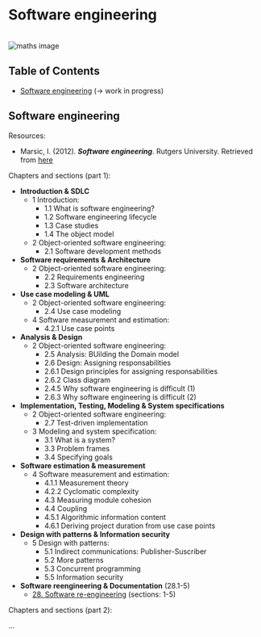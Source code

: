 # Software engineering

<br>![maths image](https://raw.githubusercontent.com/AnselmoGPP/Learn-Computer-Science/master/resources/software_engineering.jpg)

## Table of Contents
+ [Software engineering](#software-engineering) (-> work in progress)

## Software engineering

Resources:

- Marsic, I. (2012). _**Software engineering**_. Rutgers University. Retrieved from [here]()

Chapters and sections (part 1):

- **Introduction & SDLC**
  - 1 Introduction:
    - 1.1 What is software engineering?
    - 1.2 Software engineering lifecycle
    - 1.3 Case studies
    - 1.4 The object model
  - 2 Object-oriented software engineering:
    - 2.1 Software development methods
- **Software requirements & Architecture**
  - 2 Object-oriented software engineering:
    - 2.2 Requirements engineering
    - 2.3 Software architecture
- **Use case modeling & UML**
  - 2 Object-oriented software engineering:
    - 2.4 Use case modeling
  - 4 Software measurement and estimation:
    - 4.2.1 Use case points
- **Analysis & Design**
  - 2 Object-oriented software engineering:
    - 2.5 Analysis: BUilding the Domain model
    - 2.6 Design: Assigning responsabilities
    - 2.6.1 Design principles for assigning responsabilities
    - 2.6.2 Class diagram
    - 2.4.5 Why software engineering is difficult (1)
    - 2.6.3 Why software engineering is difficult (2)
- **Implementation, Testing, Modeling & System specifications**
  - 2 Object-oriented software engineering:
    - 2.7 Test-driven implementation
  - 3 Modeling and system specification:
    - 3.1 What is a system?
    - 3.3 Problem frames
    - 3.4 Specifying goals
- **Software estimation & measurement**
  - 4 Software measurement and estimation:
    - 4.1.1 Measurement theory
    - 4.2.2 Cyclomatic complexity
    - 4.3 Measuring module cohesion
    - 4.4 Coupling
    - 4.5.1 Algorithmic information content
    - 4.6.1 Deriving project duration from use case points
- **Design with patterns & Information security**
  - 5 Design with patterns:
    - 5.1 Indirect communications: Publisher-Suscriber
    - 5.2 More patterns
    - 5.3 Concurrent programming
    - 5.5 Information security
- **Software reengineering & Documentation** (28.1-5)
  - [28. Software re-engineering](https://www.google.com/url?sa=t&rct=j&q=&esrc=s&source=web&cd=&cad=rja&uact=8&ved=2ahUKEwjZ9Jjt8qCEAxXfRKQEHbE0A4QQFnoECBEQAQ&url=https%3A%2F%2Fifs.host.cs.st-andrews.ac.uk%2FResources%2FNotes%2FEvolution%2FSWReeng.pdf&usg=AOvVaw0dOnECX8amflB9L3ybE3ov&opi=89978449) (sections: 1-5)

Chapters and sections (part 2):

...
